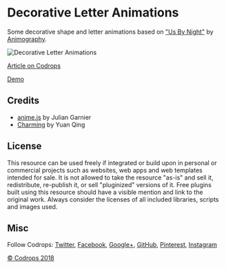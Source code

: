 # Decorative Letter Animations

Some decorative shape and letter animations based on ["Us By Night"](https://dribbble.com/shots/3932905-Us-By-Night) by [Animography](https://dribbble.com/animography).

![Decorative Letter Animations](https://tympanus.net/codrops/wp-content/uploads/2018/01/DecorativeLetterEffects_featured.jpg)

[Article on Codrops](https://tympanus.net/codrops/?p=33640)

[Demo](https://tympanus.net/Development/DecorativeLetterAnimations/)

## Credits

-   [anime.js](http://animejs.com/) by Julian Garnier
-   [Charming](https://github.com/yuanqing/charming) by Yuan Qing

## License

This resource can be used freely if integrated or build upon in personal or commercial projects such as websites, web apps and web templates intended for sale. It is not allowed to take the resource "as-is" and sell it, redistribute, re-publish it, or sell "pluginized" versions of it. Free plugins built using this resource should have a visible mention and link to the original work. Always consider the licenses of all included libraries, scripts and images used.

## Misc

Follow Codrops: [Twitter](http://www.twitter.com/codrops), [Facebook](http://www.facebook.com/codrops), [Google+](https://plus.google.com/101095823814290637419), [GitHub](https://github.com/codrops), [Pinterest](http://www.pinterest.com/codrops/), [Instagram](https://www.instagram.com/codropsss/)

[© Codrops 2018](http://www.codrops.com)
